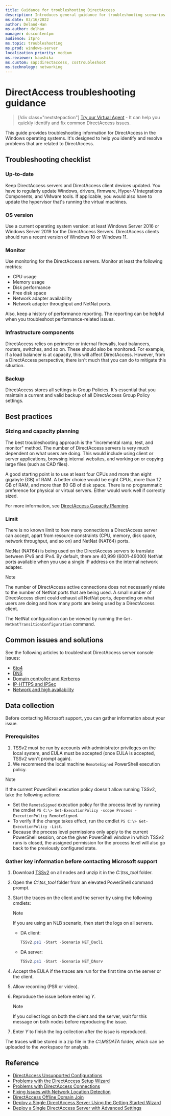 ```yaml
---
title: Guidance for troubleshooting DirectAccess
description: Introduces general guidance for troubleshooting scenarios related to DirectAccess.
ms.date: 03/16/2022
author: Deland-Han
ms.author: delhan
manager: dcscontentpm
audience: itpro
ms.topic: troubleshooting
ms.prod: windows-server
localization_priority: medium
ms.reviewer: kaushika
ms.custom: sap:directaccess, csstroubleshoot
ms.technology: networking
---
```

# DirectAccess troubleshooting guidance

> [!div class="nextstepaction"]
> <a href="https://vsa.services.microsoft.com/v1.0/?partnerId=7d74cf73-5217-4008-833f-87a1a278f2cb&flowId=DMC&initialQuery=31806260" target='_blank'>Try our Virtual Agent</a> - It can help you quickly identify and fix common DirectAccess issues.

This guide provides troubleshooting information for DirectAccess in the Windows operating systems. It's designed to help you identify and resolve problems that are related to DirectAccess.

## Troubleshooting checklist

### Up-to-date

Keep DirectAccess servers and DirectAccess client devices updated. You have to regularly update Windows, drivers, firmware, Hyper-V Integrations Components, and VMware tools. If applicable, you would also have to update the hypervisor that's running the virtual machines.

### OS version

Use a current operating system version: at least Windows Server 2016 or Windows Server 2019 for the DirectAccess Servers. DirectAccess clients should run a recent version of Windows 10 or Windows 11.

### Monitor

Use monitoring for the DirectAccess servers. Monitor at least the following metrics:

- CPU usage
- Memory usage
- Disk performance
- Free disk space
- Network adapter availability
- Network adapter throughput and NetNat ports.  

Also, keep a history of performance reporting. The reporting can be helpful when you troubleshoot performance-related issues.

### Infrastructure components

DirectAccess relies on perimeter or internal firewalls, load balancers, routers, switches, and so on. These should also be monitored. For example, if a load balancer is at capacity, this will affect DirectAccess. However, from a DirectAccess perspective, there isn't much that you can do to mitigate this situation.

### Backup

DirectAccess stores all settings in Group Policies. It's essential that you maintain a current and valid backup of all DirectAccess Group Policy settings.

## Best practices

### Sizing and capacity planning

The best troubleshooting approach is the "incremental ramp, test, and monitor" method. The number of DirectAccess servers is very much dependent on what users are doing. This would include using client or server applications, browsing internal websites, and working on or copying large files (such as CAD files).

A good starting point is to use at least four CPUs and more than eight gigabyte (GB) of RAM. A better choice would be eight CPUs, more than 12 GB of RAM, and more than 80 GB of disk space. There is no programmatic preference for physical or virtual servers. Either would work well if correctly sized.

For more information, see [DirectAccess Capacity Planning](/windows-server/remote/remote-access/directaccess/directaccess-capacity-planning).

### Limit

There is no known limit to how many connections a DirectAccess server can accept, apart from resource constraints (CPU, memory, disk space, network throughput, and so on) and NetNat (NAT64) ports.

NetNat (NAT64) is being used on the DirectAccess servers to translate between IPv6 and IPv4. By default, there are 40,999 (6001-49000) NetNat ports available when you use a single IP address on the internal network adapter.

> [!Note]
> The number of DirectAccess active connections does not necessarily relate to the number of NetNat ports that are being used. A small number of DirectAccess client could exhaust all NetNat ports, depending on what users are doing and how many ports are being used by a DirectAccess client.

The NetNat configuration can be viewed by running the `Get-NetNatTransitionConfiguration` command.

## Common issues and solutions

See the following articles to troubleshoot DirectAccess server console issues:

- [6to4](/troubleshoot/windows-server/networking/troubleshoot-directaccess-server-console-6to4)
- [DNS](/troubleshoot/windows-server/networking/troubleshoot-directaccess-server-console-dns)
- [Domain controller and Kerberos](/troubleshoot/windows-server/networking/troubleshoot-directaccess-server-console-dc-kerberos)
- [IP-HTTPS and IPSec](/troubleshoot/windows-server/networking/troubleshoot-directaccess-server-console-ip-https-ipsec)
- [Network and high availability](/troubleshoot/windows-server/networking/troubleshoot-directaccess-server-console-networking)

## Data collection

Before contacting Microsoft support, you can gather information about your issue.

### Prerequisites

1. TSSv2 must be run by accounts with administrator privileges on the local system, and EULA must be accepted (once EULA is accepted, TSSv2 won't prompt again).
2. We recommend the local machine `RemoteSigned` PowerShell execution policy.

> [!NOTE]
> If the current PowerShell execution policy doesn't allow running TSSv2, take the following actions:
>
> - Set the `RemoteSigned` execution policy for the process level by running the cmdlet `PS C:\> Set-ExecutionPolicy -scope Process -ExecutionPolicy RemoteSigned`.
> - To verify if the change takes effect, run the cmdlet `PS C:\> Get-ExecutionPolicy -List`.
> - Because the process level permissions only apply to the current PowerShell session, once the given PowerShell window in which TSSv2 runs is closed, the assigned permission for the process level will also go back to the previously configured state.

### Gather key information before contacting Microsoft support

1. Download [TSSv2](https://aka.ms/getTSSv2) on all nodes and unzip it in the *C:\\tss_tool* folder.
2. Open the *C:\\tss_tool* folder from an elevated PowerShell command prompt.
3. Start the traces on the client and the server by using the following cmdlets:

    > [!NOTE]
	> If you are using an NLB scenario, then start the logs on all servers.

    - DA client:  

        ```powershell
        TSSv2.ps1 -Start -Scenario NET_Dacli
        ```

    - DA server:  

        ```powershell
        TSSv2.ps1 -Start -Scenario NET_DAsrv
        ```

4. Accept the EULA if the traces are run for the first time on the server or the client.
5. Allow recording (PSR or video).
6. Reproduce the issue before entering *Y*.

     > [!NOTE]
     > If you collect logs on both the client and the server, wait for this message on both nodes before reproducing the issue.

7. Enter *Y* to finish the log collection after the issue is reproduced.

The traces will be stored in a zip file in the *C:\\MSDATA* folder, which can be uploaded to the workspace for analysis.

## Reference

- [DirectAccess Unsupported Configurations](/windows-server/remote/remote-access/directaccess/directaccess-unsupported-configurations)
- [Problems with the DirectAccess Setup Wizard](/previous-versions/windows/it-pro/windows-server-2008-r2-and-2008/ee844200%28v=ws.10%29)
- [Problems with DirectAccess Connections](/previous-versions/windows/it-pro/windows-server-2008-r2-and-2008/ee844125%28v=ws.10%29)
- [Fixing Issues with Network Location Detection](/previous-versions/windows/it-pro/windows-server-2008-r2-and-2008/ee844116%28v=ws.10%29)
- [DirectAccess Offline Domain Join](/windows-server/remote/remote-access/directaccess/directaccess-offline-domain-join)
- [Deploy a Single DirectAccess Server Using the Getting Started Wizard](/windows-server/remote/remote-access/directaccess/single-server-wizard/deploy-a-single-directaccess-server-using-the-getting-started-wizard)
- [Deploy a Single DirectAccess Server with Advanced Settings](/windows-server/remote/remote-access/directaccess/single-server-advanced/deploy-a-single-directaccess-server-with-advanced-settings)
